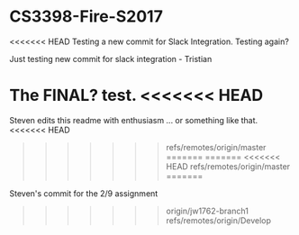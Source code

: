 # CS3398-Fire-S2017

<<<<<<< HEAD
Testing a new commit for Slack Integration.
Testing again?

Just testing new commit for slack integration - Tristian

The FINAL? test.
<<<<<<< HEAD
=======

Steven edits this readme with enthusiasm ... or something like that.
<<<<<<< HEAD
>>>>>>> refs/remotes/origin/master
=======
=======
<<<<<<< HEAD
>>>>>>> refs/remotes/origin/master
=======

Steven's commit for the 2/9 assignment
>>>>>>> origin/jw1762-branch1
>>>>>>> refs/remotes/origin/Develop
